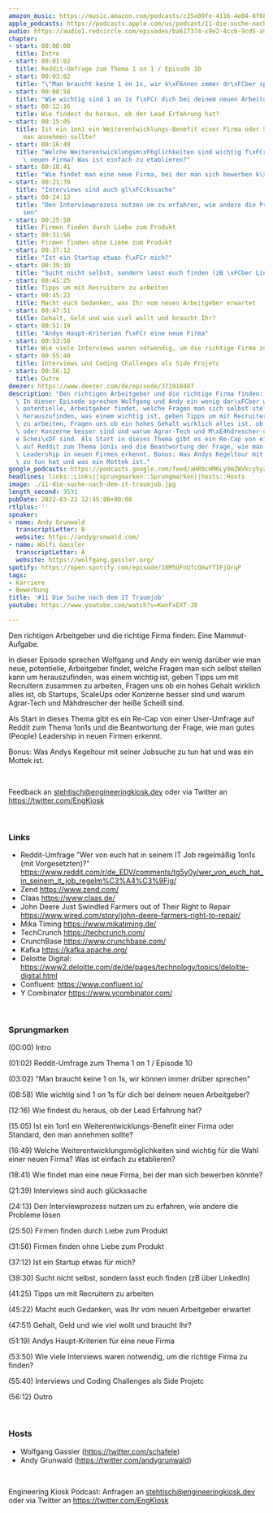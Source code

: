 ```yaml
---
amazon_music: https://music.amazon.com/podcasts/c35a09fe-4116-4e04-8f68-77d61b112e46/episodes/49daa46d-676a-41b2-80c4-224a6a10f42e/engineering-kiosk-11-die-suche-nach-dem-it-traumjob
apple_podcasts: https://podcasts.apple.com/us/podcast/11-die-suche-nach-dem-it-traumjob/id1603082924?i=1000554856777
audio: https://audio1.redcircle.com/episodes/ba617374-c9e2-4ccb-9cd5-a90cda8b62a7/stream.mp3
chapter:
- start: 00:00:00
  title: Intro
- start: 00:01:02
  title: Reddit-Umfrage zum Thema 1 on 1 / Episode 10
- start: 00:03:02
  title: "\"Man braucht keine 1 on 1s, wir k\xF6nnen immer dr\xFCber sprechen\""
- start: 00:08:58
  title: "Wie wichtig sind 1 on 1s f\xFCr dich bei deinem neuen Arbeitgeber?"
- start: 00:12:16
  title: Wie findest du heraus, ob der Lead Erfahrung hat?
- start: 00:15:05
  title: Ist ein 1on1 ein Weiterentwicklungs-Benefit einer Firma oder Standard, den
    man annehmen sollte?
- start: 00:16:49
  title: "Welche Weiterentwicklungsm\xF6glichkeiten sind wichtig f\xFCr die Wahl einer\
    \ neuen Firma? Was ist einfach zu etablieren?"
- start: 00:18:41
  title: "Wie findet man eine neue Firma, bei der man sich bewerben k\xF6nnte?"
- start: 00:21:39
  title: "Interviews sind auch gl\xFCckssache"
- start: 00:24:13
  title: "Den Interviewprozess nutzen um zu erfahren, wie andere die Probleme l\xF6\
    sen"
- start: 00:25:50
  title: Firmen finden durch Liebe zum Produkt
- start: 00:31:56
  title: Firmen finden ohne Liebe zum Produkt
- start: 00:37:12
  title: "Ist ein Startup etwas f\xFCr mich?"
- start: 00:39:30
  title: "Sucht nicht selbst, sondern lasst euch finden (zB \xFCber LinkedIn)"
- start: 00:41:25
  title: Tipps um mit Recruitern zu arbeiten
- start: 00:45:22
  title: Macht euch Gedanken, was Ihr vom neuen Arbeitgeber erwartet
- start: 00:47:51
  title: Gehalt, Geld und wie viel wollt und braucht Ihr?
- start: 00:51:19
  title: "Andys Haupt-Kriterien f\xFCr eine neue Firma"
- start: 00:53:50
  title: Wie viele Interviews waren notwendig, um die richtige Firma zu finden?
- start: 00:55:40
  title: Interviews und Coding Challenges als Side Projetc
- start: 00:56:12
  title: Outro
deezer: https://www.deezer.com/de/episode/371918487
description: "Den richtigen Arbeitgeber und die richtige Firma finden: Eine Mammut-Aufgabe.\
  \ In dieser Episode sprechen Wolfgang und Andy ein wenig dar\xFCber wie man neue,\
  \ potentielle, Arbeitgeber findet, welche Fragen man sich selbst stellen kann um\
  \ herauszufinden, was einem wichtig ist, geben Tipps um mit Recruitern zusammen\
  \ zu arbeiten, Fragen uns ob ein hohes Gehalt wirklich alles ist, ob Startups, ScaleUps\
  \ oder Konzerne besser sind und warum Agrar-Tech und M\xE4hdrescher der hei\xDF\
  e Schei\xDF sind. Als Start in dieses Thema gibt es ein Re-Cap von einer User-Umfrage\
  \ auf Reddit zum Thema 1on1s und die Beantwortung der Frage, wie man gutes (People)\
  \ Leadership in neuen Firmen erkennt. Bonus: Was Andys Kegeltour mit seiner Jobsuche\
  \ zu tun hat und was ein Mottek ist."
google_podcasts: https://podcasts.google.com/feed/aHR0cHM6Ly9mZWVkcy5yZWRjaXJjbGUuY29tLzBlY2ZkZmQ3LWZkYTEtNGMzZC05NTE1LTQ3NjcyN2Y5ZGY1ZQ/episode/MmZjNzUwNTYtZDEwZC00OTdiLTk2MTMtNDQ3ODI3Zjk1Nzg2?sa=X&ved=0CAUQkfYCahcKEwi4xMSxj4L4AhUAAAAAHQAAAAAQNQ
headlines: links::Links||sprungmarken::Sprungmarken||hosts::Hosts
image: ./11-die-suche-nach-dem-it-traumjob.jpg
length_second: 3531
pubDate: 2022-03-22 12:45:00+00:00
rtlplus: ''
speaker:
- name: Andy Grunwald
  transcriptLetter: B
  website: https://andygrunwald.com/
- name: Wolfi Gassler
  transcriptLetter: A
  website: https://wolfgang.gassler.org/
spotify: https://open.spotify.com/episode/10M5UFnQfcQXwYTIFjQrqP
tags:
- Karriere
- Bewerbung
title: '#11 Die Suche nach dem IT Traumjob'
youtube: https://www.youtube.com/watch?v=KwnFxEXT-J8

---
```

<p>Den richtigen Arbeitgeber und die richtige Firma finden: Eine Mammut-Aufgabe.</p><p>In dieser Episode sprechen Wolfgang und Andy ein wenig darüber wie man neue, potentielle, Arbeitgeber findet, welche Fragen man sich selbst stellen kann um herauszufinden, was einem wichtig ist, geben Tipps um mit Recruitern zusammen zu arbeiten, Fragen uns ob ein hohes Gehalt wirklich alles ist, ob Startups, ScaleUps oder Konzerne besser sind und warum Agrar-Tech und Mähdrescher der heiße Scheiß sind.</p><p>Als Start in dieses Thema gibt es ein Re-Cap von einer User-Umfrage auf Reddit zum Thema 1on1s und die Beantwortung der Frage, wie man gutes (People) Leadership in neuen Firmen erkennt.</p><p>Bonus: Was Andys Kegeltour mit seiner Jobsuche zu tun hat und was ein Mottek ist.</p><p><br></p><p>Feedback an <a href="mailto:stehtisch@engineeringkiosk.dev" rel="nofollow">stehtisch@engineeringkiosk.dev</a> oder via Twitter an <a href="https://twitter.com/EngKiosk" rel="nofollow">https://twitter.com/EngKiosk</a></p><p><br></p><h3 id="links">Links</h3><ul><li>Reddit-Umfrage &#34;Wer von euch hat in seinem IT Job regelmäßig 1on1s (mit Vorgesetzten)?&#34; <a href="https://www.reddit.com/r/de_EDV/comments/tg5y0y/wer_von_euch_hat_in_seinem_it_job_regelm%C3%A4%C3%9Fig/" rel="nofollow">https://www.reddit.com/r/de_EDV/comments/tg5y0y/wer_von_euch_hat_in_seinem_it_job_regelm%C3%A4%C3%9Fig/</a></li><li>Zend <a href="https://www.zend.com/" rel="nofollow">https://www.zend.com/</a></li><li>Claas <a href="https://www.claas.de/" rel="nofollow">https://www.claas.de/</a></li><li>John Deere Just Swindled Farmers out of Their Right to Repair <a href="https://www.wired.com/story/john-deere-farmers-right-to-repair/" rel="nofollow">https://www.wired.com/story/john-deere-farmers-right-to-repair/</a></li><li>Mika Timing <a href="https://www.mikatiming.de/" rel="nofollow">https://www.mikatiming.de/</a></li><li>TechCrunch <a href="https://techcrunch.com/" rel="nofollow">https://techcrunch.com/</a></li><li>CrunchBase <a href="https://www.crunchbase.com/" rel="nofollow">https://www.crunchbase.com/</a></li><li>Kafka <a href="https://kafka.apache.org/" rel="nofollow">https://kafka.apache.org/</a></li><li>Deloitte Digital: <a href="https://www2.deloitte.com/de/de/pages/technology/topics/deloitte-digital.html" rel="nofollow">https://www2.deloitte.com/de/de/pages/technology/topics/deloitte-digital.html</a></li><li>Confluent: <a href="https://www.confluent.io/" rel="nofollow">https://www.confluent.io/</a></li><li>Y Combinator <a href="https://www.ycombinator.com/" rel="nofollow">https://www.ycombinator.com/</a></li></ul><p><br></p><h3 id="sprungmarken">Sprungmarken</h3><p>(00:00) Intro</p><p>(01:02) Reddit-Umfrage zum Thema 1 on 1 / Episode 10</p><p>(03:02) &#34;Man braucht keine 1 on 1s, wir können immer drüber sprechen&#34;</p><p>(08:58) Wie wichtig sind 1 on 1s für dich bei deinem neuen Arbeitgeber?</p><p>(12:16) Wie findest du heraus, ob der Lead Erfahrung hat?</p><p>(15:05) Ist ein 1on1 ein Weiterentwicklungs-Benefit einer Firma oder Standard, den man annehmen sollte?</p><p>(16:49) Welche Weiterentwicklungsmöglichkeiten sind wichtig für die Wahl einer neuen Firma? Was ist einfach zu etablieren?</p><p>(18:41) Wie findet man eine neue Firma, bei der man sich bewerben könnte?</p><p>(21:39) Interviews sind auch glückssache</p><p>(24:13) Den Interviewprozess nutzen um zu erfahren, wie andere die Probleme lösen</p><p>(25:50) Firmen finden durch Liebe zum Produkt</p><p>(31:56) Firmen finden ohne Liebe zum Produkt</p><p>(37:12) Ist ein Startup etwas für mich?</p><p>(39:30) Sucht nicht selbst, sondern lasst euch finden (zB über LinkedIn)</p><p>(41:25) Tipps um mit Recruitern zu arbeiten</p><p>(45:22) Macht euch Gedanken, was Ihr vom neuen Arbeitgeber erwartet</p><p>(47:51) Gehalt, Geld und wie viel wollt und braucht Ihr?</p><p>(51:19) Andys Haupt-Kriterien für eine neue Firma</p><p>(53:50) Wie viele Interviews waren notwendig, um die richtige Firma zu finden?</p><p>(55:40) Interviews und Coding Challenges als Side Projetc</p><p>(56:12) Outro</p><p><br></p><h3 id="hosts">Hosts</h3><ul><li>Wolfgang Gassler (<a href="https://twitter.com/schafele" rel="nofollow">https://twitter.com/schafele</a>)</li><li>Andy Grunwald (<a href="https://twitter.com/andygrunwald" rel="nofollow">https://twitter.com/andygrunwald</a>)</li></ul><p><br></p><p>Engineering Kiosk Podcast: Anfragen an <a href="mailto:stehtisch@engineeringkiosk.dev" rel="nofollow">stehtisch@engineeringkiosk.dev</a> oder via Twitter an <a href="https://twitter.com/EngKiosk" rel="nofollow">https://twitter.com/EngKiosk</a></p>